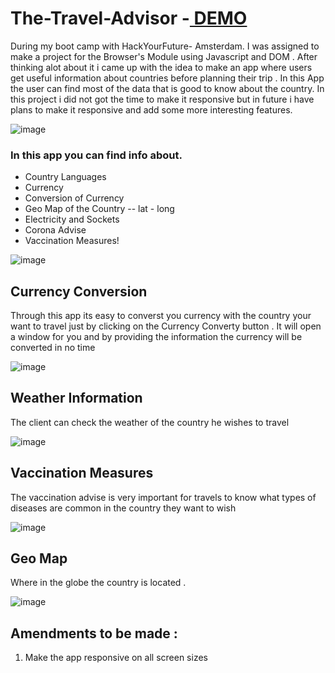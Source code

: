 # The-Travel-Advisor -<a href="https://the-traveladvisor.netlify.app/"> DEMO </a> 

During my boot camp with HackYourFuture- Amsterdam. I was assigned to make a project for the Browser's Module using Javascript and DOM . After thinking alot about it i came up with the idea to make an app where users get useful information about countries before planning their trip . In this App the user can find most of the data that is good to know about the country. In this project i did not got the time to make it responsive but in future i have plans to make it responsive and add some more interesting features. 

![image](https://user-images.githubusercontent.com/78694077/135070706-c443b64e-a610-447a-8dd4-c5b46f45ad68.png)


### In this app you can find info about.

* Country Languages
* Currency 
* Conversion of Currency 
* Geo Map of the Country -- lat - long
* Electricity and Sockets
* Corona Advise
* Vaccination Measures!


![image](https://user-images.githubusercontent.com/78694077/134818030-8be3eca9-fee5-40c2-87a8-4d75e29474b1.png)


## Currency Conversion 

Through this app its easy to converst you currency with the country your want to travel just by clicking on the Currency Converty button . It will open a window for you and by providing the information the currency will be converted in no time 

![image](https://user-images.githubusercontent.com/78694077/134818079-24499555-1981-4db5-9d11-017a3374e9e7.png)

## Weather Information 

The client can check the weather of the country he wishes to travel  

![image](https://user-images.githubusercontent.com/78694077/134818124-92aeb683-3900-4f78-9c6b-8dae424f6d2d.png)

## Vaccination Measures

The vaccination advise is very important for travels to know what types of diseases are common in the country they want to wish 

![image](https://user-images.githubusercontent.com/78694077/134818199-3a6c95cb-6d27-490e-a99b-79875b688b55.png)


## Geo Map 

Where in the globe the country is located .

![image](https://user-images.githubusercontent.com/78694077/134818154-6d170bc2-0c31-4cd1-81c5-f62d70b9d7a9.png)


## Amendments to be made :

1. Make the app responsive on all screen sizes






